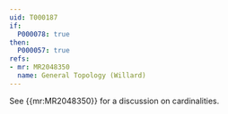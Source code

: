 ```yaml
---
uid: T000187
if:
  P000078: true
then:
  P000057: true
refs:
- mr: MR2048350
  name: General Topology (Willard)
---
```


See {{mr:MR2048350}} for a discussion on cardinalities.
